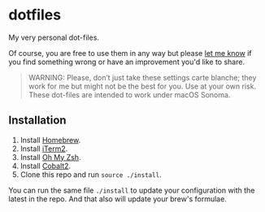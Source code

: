 # dotfiles

My very personal dot-files. 

Of course, you are free to use them in any way but please [let me know](https://github.com/jrobinsonc/dotfiles/issues/new) if you find something wrong or have an improvement you'd like to share.

> WARNING: Please, don’t just take these settings carte blanche; they work for me but might not be the best for you. Use at your own risk. These dot-files are intended to work under macOS Sonoma.

## Installation

1. Install [Homebrew](https://brew.sh/).
1. Install [iTerm2](https://iterm2.com/index.html).
1. Install [Oh My Zsh](https://ohmyz.sh/#install).
1. Install [Cobalt2](https://github.com/wesbos/Cobalt2-iterm).
1. Clone this repo and run `source ./install`.

You can run the same file `./install` to update your configuration with the latest in the repo. And that also will update your brew's formulae.
